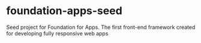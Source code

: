 # foundation-apps-seed
Seed project for Foundation for Apps. The first front-end framework created for developing fully responsive web apps
